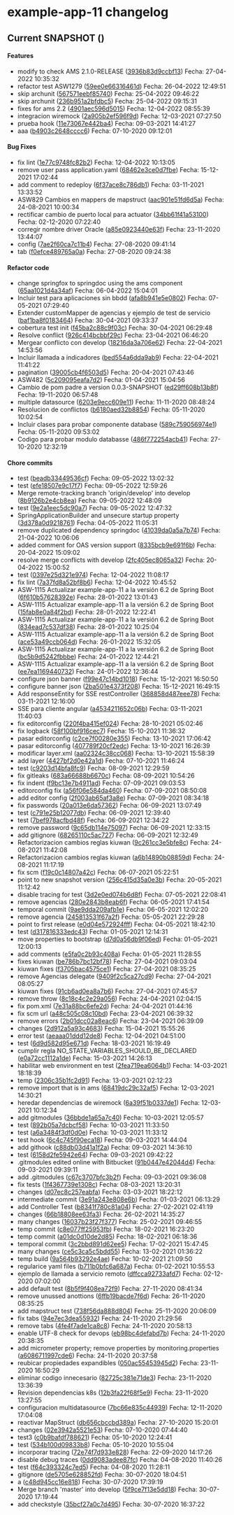 # example-app-11 changelog

## Current SNAPSHOT ()


#### Features

 -  modify to check AMS 2.1.0-RELEASE ([3936b83d9ccbf13](https://git.santalucia.net/projects/amssrv/repos/example-app-11/commits/3936b83d9ccbf13fbd6aca0990a8beb3751cf4bf))
   Fecha: 27-04-2022 10:35:32
 -  refactor test ASW1279 ([59ee0e66316461d](https://git.santalucia.net/projects/amssrv/repos/example-app-11/commits/59ee0e66316461d62649d631320ba6fa68b01b8b))
   Fecha: 26-04-2022 12:49:51
 -  skip archunit ([567571eebf85740](https://git.santalucia.net/projects/amssrv/repos/example-app-11/commits/567571eebf85740b9e7cb67bb0f6ec085af5cc51))
   Fecha: 25-04-2022 09:46:22
 -  skip archunit ([236b951a2bfdbc5](https://git.santalucia.net/projects/amssrv/repos/example-app-11/commits/236b951a2bfdbc53055c26401d4f8c5e988c8a23))
   Fecha: 25-04-2022 09:15:31
 -  fixes for ams 2.2 ([4901aec596d5015](https://git.santalucia.net/projects/amssrv/repos/example-app-11/commits/4901aec596d50159b66767d01aa129b826809c58))
   Fecha: 12-04-2022 08:55:39
 -  integracion wiremock ([2a905b2ef596f9d](https://git.santalucia.net/projects/amssrv/repos/example-app-11/commits/2a905b2ef596f9d52961585132a4bdf34a47faa7))
   Fecha: 12-03-2021 07:27:50
 -  prueba hook ([11e73067e442ba4](https://git.santalucia.net/projects/amssrv/repos/example-app-11/commits/11e73067e442ba4391f14dfbcb7c20fef3c25499))
   Fecha: 09-03-2021 14:41:27
 -  aaa ([b4903c2648cccc6](https://git.santalucia.net/projects/amssrv/repos/example-app-11/commits/b4903c2648cccc641cb00a61a1e5097a33e9ef42))
   Fecha: 07-10-2020 09:12:01

#### Bug Fixes

 -  fix lint ([1e77c9748fc82b2](https://git.santalucia.net/projects/amssrv/repos/example-app-11/commits/1e77c9748fc82b216db4961b27338ba3d1eb5a84))
    Fecha: 12-04-2022 10:13:05
 -  remove user pass application.yaml ([68462e3ce0d7fbe](https://git.santalucia.net/projects/amssrv/repos/example-app-11/commits/68462e3ce0d7fbe63ea57234fd9ce1f5fb3c54c6))
    Fecha: 15-12-2021 17:02:44
 -  add comment to redeploy ([6f37ace8c786db1](https://git.santalucia.net/projects/amssrv/repos/example-app-11/commits/6f37ace8c786db14e027b4b2fe7c574fb760c319))
    Fecha: 03-11-2021 13:33:52
 -  ASW829 Cambios en mappers de mapstruct ([aac901e51fd6d5a](https://git.santalucia.net/projects/amssrv/repos/example-app-11/commits/aac901e51fd6d5af086c559ce6dc794b68b120a6))
    Fecha: 24-08-2021 10:00:34
 -  rectificar cambio de puerto local para actuator ([34bb61f41a53100](https://git.santalucia.net/projects/amssrv/repos/example-app-11/commits/34bb61f41a5310024f6e17ccef77e3a2420f91bb))
    Fecha: 02-12-2020 07:22:40
 -  corregir nombre driver Oracle ([a85e0923440e63f](https://git.santalucia.net/projects/amssrv/repos/example-app-11/commits/a85e0923440e63f22781aed907017e459bd10776))
    Fecha: 23-11-2020 13:44:07
 -  config ([7ae2f60ca7c11b4](https://git.santalucia.net/projects/amssrv/repos/example-app-11/commits/7ae2f60ca7c11b422a7ed6b30d5b1d4c30e96809))
    Fecha: 27-08-2020 09:41:14
 -  tab ([f0efce489765a0a](https://git.santalucia.net/projects/amssrv/repos/example-app-11/commits/f0efce489765a0a078103908e69999152858cf24))
    Fecha: 27-08-2020 09:24:38

#### Refactor code

 -  change springfox to springdoc using the ams component ([65aa1021d4a34af](https://git.santalucia.net/projects/amssrv/repos/example-app-11/commits/65aa1021d4a34af9ff6ae0512a7f0e9568ce76a1))
 		Fecha: 06-04-2022 15:04:01
 -  Incluir test para aplicaciones sin bbdd ([afa8b941e5e0802](https://git.santalucia.net/projects/amssrv/repos/example-app-11/commits/afa8b941e5e0802060e55acbb0400d85c09f26ae))
 		Fecha: 07-05-2021 07:29:40
 -  Extender customMapper de agencias y ejemplo de test de servicio ([baf1ba8f0183464](https://git.santalucia.net/projects/amssrv/repos/example-app-11/commits/baf1ba8f01834641a5006340171d9bd3703a484c))
 		Fecha: 30-04-2021 09:33:37
 -  cobertura test init ([f45ba2c88c9f03c](https://git.santalucia.net/projects/amssrv/repos/example-app-11/commits/f45ba2c88c9f03c7fd17f03868b31ac9009a78c4))
 		Fecha: 30-04-2021 06:29:48
 -  Resolve conflict ([926c414bcbbf29c](https://git.santalucia.net/projects/amssrv/repos/example-app-11/commits/926c414bcbbf29c760f138fc043aa26ad1bef063))
 		Fecha: 23-04-2021 06:46:20
 -  Mergear conflicto con develop ([18216da3a706e62](https://git.santalucia.net/projects/amssrv/repos/example-app-11/commits/18216da3a706e627b7f7dc2c147eb29823c68582))
 		Fecha: 22-04-2021 14:53:56
 -  Incluir llamada a indicadores ([bed554a6dda9ab9](https://git.santalucia.net/projects/amssrv/repos/example-app-11/commits/bed554a6dda9ab9bb3e6b41f2a0b04bda72b0b3a))
 		Fecha: 22-04-2021 11:41:22
 -  pagination ([39005cb4f6503d5](https://git.santalucia.net/projects/amssrv/repos/example-app-11/commits/39005cb4f6503d539133943eda208b210ddd992a))
 		Fecha: 20-04-2021 07:43:46
 -  ASW482 ([5c209095eafa7d2](https://git.santalucia.net/projects/amssrv/repos/example-app-11/commits/5c209095eafa7d2e0e1eea68d34c973866cd08de))
 		Fecha: 01-04-2021 15:04:56
 -  Cambio de pom padre a version 0.0.3-SNAPSHOT ([ed29ff608b13b8f](https://git.santalucia.net/projects/amssrv/repos/example-app-11/commits/ed29ff608b13b8f8052f78dfef647f0152c5f4e5))
 		Fecha: 19-11-2020 06:57:48
 -  multiple datasource ([6203e9ecc609e11](https://git.santalucia.net/projects/amssrv/repos/example-app-11/commits/6203e9ecc609e11723c318807a6639829ed49dec))
 		Fecha: 11-11-2020 08:48:24
 -  Resolucion de conflictos ([b6180aed32b8854](https://git.santalucia.net/projects/amssrv/repos/example-app-11/commits/b6180aed32b8854270582b327e411c060565dfa5))
 		Fecha: 05-11-2020 10:02:54
 -  Incluir clases para probar componente database ([589c759056974e1](https://git.santalucia.net/projects/amssrv/repos/example-app-11/commits/589c759056974e1592756fed0fe10e9a141bf4a5))
 		Fecha: 05-11-2020 09:53:02
 -  Codigo para probar modulo databasse ([486f772254acb41](https://git.santalucia.net/projects/amssrv/repos/example-app-11/commits/486f772254acb419098b3aca20de305ccdfc4220))
 		Fecha: 27-10-2020 12:32:19

#### Chore commits

 -  test ([beadb33449536cf](https://git.santalucia.net/projects/amssrv/repos/example-app-11/commits/beadb33449536cf977419c02ab8bd0ee8d3fb47d))
 		Fecha: 09-05-2022 13:02:32
 -  test ([efe18507e9c17f7](https://git.santalucia.net/projects/amssrv/repos/example-app-11/commits/efe18507e9c17f79d59403c96696c738c5f25931))
 		Fecha: 09-05-2022 12:59:26
 -  Merge remote-tracking branch 'origin/develop' into develop ([8b9126b2e4cb8ea](https://git.santalucia.net/projects/amssrv/repos/example-app-11/commits/8b9126b2e4cb8eaa95ce8d4007a634b71894be89))
 		Fecha: 09-05-2022 12:48:09
 -  test ([9e2a1eec5dc90a7](https://git.santalucia.net/projects/amssrv/repos/example-app-11/commits/9e2a1eec5dc90a79156316ff42662e6c49ad9c4a))
 		Fecha: 09-05-2022 12:47:32
 -  SpringApplicationBuilder and unsecure startup property ([3d378a0d9218761](https://git.santalucia.net/projects/amssrv/repos/example-app-11/commits/3d378a0d921876142da23d86699d06d0066176ba))
 		Fecha: 04-05-2022 11:05:31
 -  remove duplicated dependency springdoc ([41039da0a5a7b74](https://git.santalucia.net/projects/amssrv/repos/example-app-11/commits/41039da0a5a7b74d15641174a50f3008a8e1f405))
 		Fecha: 21-04-2022 10:06:06
 -  added comment for OAS version support ([8335bcb9e691f6b](https://git.santalucia.net/projects/amssrv/repos/example-app-11/commits/8335bcb9e691f6be20e56ff9b6a6bec079c1c246))
 		Fecha: 20-04-2022 15:09:02
 -  resolve merge conflicts with develop ([2fc405ec8065a32](https://git.santalucia.net/projects/amssrv/repos/example-app-11/commits/2fc405ec8065a327a924ff58995e2f928e15d634))
 		Fecha: 20-04-2022 15:00:52
 -  test ([0397e25d321e974](https://git.santalucia.net/projects/amssrv/repos/example-app-11/commits/0397e25d321e9741627ef7f63e01edc126ff57f7))
 		Fecha: 12-04-2022 11:08:17
 -  fix lint ([7a37fd8a52bf8b6](https://git.santalucia.net/projects/amssrv/repos/example-app-11/commits/7a37fd8a52bf8b6520a6ddb5494d7f0b0f5b4a47))
 		Fecha: 12-04-2022 10:45:52
 -  ASW-1115 Actualizar example-app-11 a la versión 6.2 de Spring Boot ([6f610b57628392e](https://git.santalucia.net/projects/amssrv/repos/example-app-11/commits/6f610b57628392eacd74e330a473edfa31bbfb35))
 		Fecha: 28-01-2022 13:01:43
 -  ASW-1115 Actualizar example-app-11 a la versión 6.2 de Spring Boot ([15fab8e0a84f2bd](https://git.santalucia.net/projects/amssrv/repos/example-app-11/commits/15fab8e0a84f2bd053b4ec94df18f2b416a18834))
 		Fecha: 28-01-2022 12:22:41
 -  ASW-1115 Actualizar example-app-11 a la versión 6.2 de Spring Boot ([834ead7c537df38](https://git.santalucia.net/projects/amssrv/repos/example-app-11/commits/834ead7c537df389758cd2cbe614adffa53c1ec0))
 		Fecha: 28-01-2022 10:25:04
 -  ASW-1115 Actualizar example-app-11 a la versión 6.2 de Spring Boot ([ace53a49ccb064d](https://git.santalucia.net/projects/amssrv/repos/example-app-11/commits/ace53a49ccb064d30e8a787b72cb3be50c504d99))
 		Fecha: 26-01-2022 15:32:05
 -  ASW-1115 Actualizar example-app-11 a la versión 6.2 de Spring Boot ([bc5b9d5242fbbbe](https://git.santalucia.net/projects/amssrv/repos/example-app-11/commits/bc5b9d5242fbbbe993a10b6442168fd6012a7049))
 		Fecha: 24-01-2022 12:44:21
 -  ASW-1115 Actualizar example-app-11 a la versión 6.2 de Spring Boot ([ee7ea1169440732](https://git.santalucia.net/projects/amssrv/repos/example-app-11/commits/ee7ea1169440732c80932903fcf962de38b1cb04))
 		Fecha: 24-01-2022 12:36:44
 -  configure json banner ([f99e47c14bd1018](https://git.santalucia.net/projects/amssrv/repos/example-app-11/commits/f99e47c14bd10186ca3f21d4aaa2bf0e7eb20be6))
 		Fecha: 15-12-2021 16:50:50
 -  configure banner json ([2ba501e4373f208](https://git.santalucia.net/projects/amssrv/repos/example-app-11/commits/2ba501e4373f208ec8d4ea416e5989f827f0189b))
 		Fecha: 15-12-2021 16:49:15
 -  Add responseEntity for SSE restController ([368858d487eee78](https://git.santalucia.net/projects/amssrv/repos/example-app-11/commits/368858d487eee780a9a50e372291c0e46266119b))
 		Fecha: 03-11-2021 12:16:00
 -  SSE para cliente angular ([a4534211652c06b](https://git.santalucia.net/projects/amssrv/repos/example-app-11/commits/a4534211652c06bbe54d39c6c0356838bf2b91da))
 		Fecha: 03-11-2021 11:40:03
 -  fix editorconfig ([220f4ba415ef024](https://git.santalucia.net/projects/amssrv/repos/example-app-11/commits/220f4ba415ef0241edbd801bafcac2586918e356))
 		Fecha: 28-10-2021 05:02:46
 -  fix logback ([58f100bf916cec7](https://git.santalucia.net/projects/amssrv/repos/example-app-11/commits/58f100bf916cec780fc8e91a75e3206a8fc941d1))
 		Fecha: 15-10-2021 11:36:32
 -  pasar editorconfig ([c2ce7f00280e355](https://git.santalucia.net/projects/amssrv/repos/example-app-11/commits/c2ce7f00280e35594e1719bc2b5b5648514d7652))
 		Fecha: 13-10-2021 17:06:42
 -  pasar editorconfig ([407789f20cf2edc](https://git.santalucia.net/projects/amssrv/repos/example-app-11/commits/407789f20cf2edc5ea6877b9dacec83f860f0977))
 		Fecha: 13-10-2021 16:26:39
 -  modificar layer.xml ([aa02324c38cc068](https://git.santalucia.net/projects/amssrv/repos/example-app-11/commits/aa02324c38cc068173337568dc4f63ffac176461))
 		Fecha: 13-10-2021 15:58:39
 -  add layer ([4427bf2d0e42a1d](https://git.santalucia.net/projects/amssrv/repos/example-app-11/commits/4427bf2d0e42a1d33c4e5b13dad5d7b54d9d943c))
 		Fecha: 07-10-2021 11:46:24
 -  test ([c9203d14bfa8fc9](https://git.santalucia.net/projects/amssrv/repos/example-app-11/commits/c9203d14bfa8fc9cf05f6386a915dd6941b2dc5c))
 		Fecha: 08-09-2021 12:29:59
 -  fix gitleaks ([683a66688b6670c](https://git.santalucia.net/projects/amssrv/repos/example-app-11/commits/683a66688b6670c34041a9e09aa787ce323b9f9a))
 		Fecha: 08-09-2021 10:54:26
 -  fix indent ([f9bc13e7b4911ad](https://git.santalucia.net/projects/amssrv/repos/example-app-11/commits/f9bc13e7b4911adb1656bd8526c67a65582573ff))
 		Fecha: 07-09-2021 09:03:53
 -  editorconfig fix ([a56f06e584da460](https://git.santalucia.net/projects/amssrv/repos/example-app-11/commits/a56f06e584da460213cabaa4566bff663e7a057e))
 		Fecha: 07-09-2021 08:50:08
 -  add editor config ([2f003ab65af3a8e](https://git.santalucia.net/projects/amssrv/repos/example-app-11/commits/2f003ab65af3a8e7b266cccca2a4df309ca04366))
 		Fecha: 07-09-2021 08:34:18
 -  fix passwords ([20a013e6da57362](https://git.santalucia.net/projects/amssrv/repos/example-app-11/commits/20a013e6da573624efcc8739b431b94d6bc82630))
 		Fecha: 06-09-2021 13:07:49
 -  test ([c791e25b12077db](https://git.santalucia.net/projects/amssrv/repos/example-app-11/commits/c791e25b12077db5272315e3043dfa98ffa5082c))
 		Fecha: 06-09-2021 12:39:40
 -  test ([7bef978acfbd48f](https://git.santalucia.net/projects/amssrv/repos/example-app-11/commits/7bef978acfbd48f44d0a5611ea1026e26bfb7938))
 		Fecha: 06-09-2021 12:34:22
 -  remove password ([9c65db114e75097](https://git.santalucia.net/projects/amssrv/repos/example-app-11/commits/9c65db114e75097929a35ca185604339293e2960))
 		Fecha: 06-09-2021 12:33:15
 -  add gitignore ([68265110c5ac727](https://git.santalucia.net/projects/amssrv/repos/example-app-11/commits/68265110c5ac727d67f3a0fa2e25cb2ebb9bd658))
 		Fecha: 06-09-2021 12:32:49
 -  Refactorizacion cambios reglas kiuwan ([9c261cc3e5bfe8c](https://git.santalucia.net/projects/amssrv/repos/example-app-11/commits/9c261cc3e5bfe8c5ae4f784e146acaa3fdbacbe0))
 		Fecha: 24-08-2021 11:42:08
 -  Refactorizacion cambios reglas kiuwan ([a6b14890b08859d](https://git.santalucia.net/projects/amssrv/repos/example-app-11/commits/a6b14890b08859d556c8d47e48118140bbb166c1))
 		Fecha: 24-08-2021 11:17:19
 -  fix scm ([f19c0c14807a42c](https://git.santalucia.net/projects/amssrv/repos/example-app-11/commits/f19c0c14807a42c466587983bb5e9030b63706d1))
 		Fecha: 06-07-2021 05:22:51
 -  point to new snapshot version ([256c415d35a0e3b](https://git.santalucia.net/projects/amssrv/repos/example-app-11/commits/256c415d35a0e3bf6ae8581c934af78052c40d40))
 		Fecha: 20-05-2021 11:12:42
 -  disable tracing for test ([3d2e0ed074b6d8f](https://git.santalucia.net/projects/amssrv/repos/example-app-11/commits/3d2e0ed074b6d8f34ddb4a30430a3aa267a52a79))
 		Fecha: 07-05-2021 22:08:41
 -  remove agencias ([280e2843b8eab6f](https://git.santalucia.net/projects/amssrv/repos/example-app-11/commits/280e2843b8eab6fbd3e71909b28ab666737e9f60))
 		Fecha: 06-05-2021 17:41:54
 -  temporal commit ([9ae9dda209afb1e](https://git.santalucia.net/projects/amssrv/repos/example-app-11/commits/9ae9dda209afb1e48033f42fdec448a8c2f823d9))
 		Fecha: 06-05-2021 12:02:20
 -  remove agencia ([245813531f67a2f](https://git.santalucia.net/projects/amssrv/repos/example-app-11/commits/245813531f67a2fc1b0aa1876286ab8d1a456f30))
 		Fecha: 05-05-2021 22:29:28
 -  point to first release ([e0d04e572924fff](https://git.santalucia.net/projects/amssrv/repos/example-app-11/commits/e0d04e572924fff22a780584cc7b6cf12ae77e93))
 		Fecha: 04-05-2021 18:42:10
 -  test ([d317816333edc43](https://git.santalucia.net/projects/amssrv/repos/example-app-11/commits/d317816333edc438d1428421f7f8f1c3934b40b7))
 		Fecha: 01-05-2021 12:14:31
 -  move properties to bootstrap ([d7d0a56db9f06ed](https://git.santalucia.net/projects/amssrv/repos/example-app-11/commits/d7d0a56db9f06ed10301b45491b5a51a88bd6dad))
 		Fecha: 01-05-2021 12:00:13
 -  add comments ([e5fa0c2b93c408a](https://git.santalucia.net/projects/amssrv/repos/example-app-11/commits/e5fa0c2b93c408aa02e824fb900347fcafc24a2f))
 		Fecha: 01-05-2021 11:28:55
 -  fixes kiuwan ([be786b7bc12bf78](https://git.santalucia.net/projects/amssrv/repos/example-app-11/commits/be786b7bc12bf783160e1a0c08ebb68536610f61))
 		Fecha: 27-04-2021 09:03:04
 -  kiuwan fixes ([f3705bac4575ce1](https://git.santalucia.net/projects/amssrv/repos/example-app-11/commits/f3705bac4575ce18cf22608e2604e0cf813c0fe6))
 		Fecha: 27-04-2021 08:35:25
 -  remove Agencias delegate ([9409f2c5ca27cd9](https://git.santalucia.net/projects/amssrv/repos/example-app-11/commits/9409f2c5ca27cd977a19c8b4ae0928b2c2f62441))
 		Fecha: 27-04-2021 08:05:27
 -  kiuwan fixes ([91cb6ad0ea8a7b6](https://git.santalucia.net/projects/amssrv/repos/example-app-11/commits/91cb6ad0ea8a7b6ea2f3276fdc672fede1f5d27b))
 		Fecha: 27-04-2021 07:45:57
 -  remove throw ([8c18c4c2e29a056](https://git.santalucia.net/projects/amssrv/repos/example-app-11/commits/8c18c4c2e29a05675ad3e4f1c727e72ab6f620cd))
 		Fecha: 24-04-2021 02:04:15
 -  fix pom.xml ([7e31a88bc6efe2d](https://git.santalucia.net/projects/amssrv/repos/example-app-11/commits/7e31a88bc6efe2df0431d0545f642f1712d3dac8))
 		Fecha: 24-04-2021 01:44:16
 -  fix scm url ([a48c505c08c10bd](https://git.santalucia.net/projects/amssrv/repos/example-app-11/commits/a48c505c08c10bdf69dbe015276170c2ef6d5f0a))
 		Fecha: 23-04-2021 06:39:32
 -  remove errors ([2b01dcc02a8eac6](https://git.santalucia.net/projects/amssrv/repos/example-app-11/commits/2b01dcc02a8eac6bcb92e8c41a248756486bae48))
 		Fecha: 23-04-2021 06:39:09
 -  changes ([2d912a5a93c4683](https://git.santalucia.net/projects/amssrv/repos/example-app-11/commits/2d912a5a93c468339b587e08fa029e13ad9eb50c))
 		Fecha: 15-04-2021 15:55:26
 -  error test ([aeaaa01ddd12de8](https://git.santalucia.net/projects/amssrv/repos/example-app-11/commits/aeaaa01ddd12de8e257f39084cb37aeca966f55a))
 		Fecha: 12-04-2021 04:51:00
 -  test ([6d9d582d95e671d](https://git.santalucia.net/projects/amssrv/repos/example-app-11/commits/6d9d582d95e671d4c831375755f1c47e84a277bb))
 		Fecha: 18-03-2021 16:19:49
 -  cumplir regla NO_STATE_VARIABLES_SHOULD_BE_DECLARED ([e0a72cc1112a1de](https://git.santalucia.net/projects/amssrv/repos/example-app-11/commits/e0a72cc1112a1de08a589f4b17760ef53e04e38c))
 		Fecha: 15-03-2021 14:26:13
 -  habilitar web environment en test ([2fea719ea6064b1](https://git.santalucia.net/projects/amssrv/repos/example-app-11/commits/2fea719ea6064b1607101e99aa8cacdafd699b01))
 		Fecha: 14-03-2021 18:18:39
 -  temp ([2306c35b1fc2d91](https://git.santalucia.net/projects/amssrv/repos/example-app-11/commits/2306c35b1fc2d916b8db51b4df937dd1977f1810))
 		Fecha: 13-03-2021 02:12:23
 -  remove import that is in ams ([68419dc29c32af5](https://git.santalucia.net/projects/amssrv/repos/example-app-11/commits/68419dc29c32af597ded632b28750186f6e6fa95))
 		Fecha: 12-03-2021 14:30:21
 -  heredar dependencias de wiremock ([6a39f51b0337de1](https://git.santalucia.net/projects/amssrv/repos/example-app-11/commits/6a39f51b0337de11fa1840a60e958753ba1ea925))
 		Fecha: 12-03-2021 10:12:34
 -  add gitmodules ([36bbde1a65a7c40](https://git.santalucia.net/projects/amssrv/repos/example-app-11/commits/36bbde1a65a7c40e768e4c83d6dc7f4207c05c70))
 		Fecha: 10-03-2021 12:05:57
 -  test ([892b05a7dcbcf58](https://git.santalucia.net/projects/amssrv/repos/example-app-11/commits/892b05a7dcbcf585ade1b313b5ade5f3c21fc1c2))
 		Fecha: 10-03-2021 11:33:50
 -  test ([a6a3484f3df0d0e](https://git.santalucia.net/projects/amssrv/repos/example-app-11/commits/a6a3484f3df0d0e996bceb2670b955c6ea5bbe26))
 		Fecha: 10-03-2021 11:33:12
 -  test hook ([6c4c745f90eca18](https://git.santalucia.net/projects/amssrv/repos/example-app-11/commits/6c4c745f90eca186c3664c5a981f6458e966911a))
 		Fecha: 09-03-2021 14:44:04
 -  add githook ([c88db03d41a1f2a](https://git.santalucia.net/projects/amssrv/repos/example-app-11/commits/c88db03d41a1f2ab63da1d71debf877977d1fce2))
 		Fecha: 09-03-2021 14:36:10
 -  test ([6158d2fe5942e64](https://git.santalucia.net/projects/amssrv/repos/example-app-11/commits/6158d2fe5942e646d4839b664f7274c5749adf69))
 		Fecha: 09-03-2021 09:42:22
 -  .gitmodules edited online with Bitbucket ([91b0447e42044d4](https://git.santalucia.net/projects/amssrv/repos/example-app-11/commits/91b0447e42044d400f03ce63d17af38a6d2b70af))
 		Fecha: 09-03-2021 09:39:11
 -  add .gitmodules ([c67c3707bfc3b2f](https://git.santalucia.net/projects/amssrv/repos/example-app-11/commits/c67c3707bfc3b2f443c3cbda986154c3f15f17d7))
 		Fecha: 09-03-2021 09:36:08
 -  fix tests ([1f4367739e1308c](https://git.santalucia.net/projects/amssrv/repos/example-app-11/commits/1f4367739e1308ccf5ff9b16585c2aa11966e664))
 		Fecha: 08-03-2021 13:20:31
 -  changes ([d07ec8c257eabfa](https://git.santalucia.net/projects/amssrv/repos/example-app-11/commits/d07ec8c257eabfad6b62367e7401d12dcff79479))
 		Fecha: 03-03-2021 18:22:12
 -  intermediate commit ([3e91a243e808e6b](https://git.santalucia.net/projects/amssrv/repos/example-app-11/commits/3e91a243e808e6b336148b6fb54d578f5ea03ec5))
 		Fecha: 01-03-2021 06:13:29
 -  add Controller Test ([b8341f780c81a04](https://git.santalucia.net/projects/amssrv/repos/example-app-11/commits/b8341f780c81a04633c9a77332811dd12123d605))
 		Fecha: 27-02-2021 02:41:19
 -  changes ([66b18808ee63fa3](https://git.santalucia.net/projects/amssrv/repos/example-app-11/commits/66b18808ee63fa39572f4384df9936e65b9acda0))
 		Fecha: 26-02-2021 14:35:27
 -  many changes ([16037b23f27f377](https://git.santalucia.net/projects/amssrv/repos/example-app-11/commits/16037b23f27f37782b582e4faf82629923a1af79))
 		Fecha: 25-02-2021 09:46:55
 -  temp commit ([c8e077ff25953fb](https://git.santalucia.net/projects/amssrv/repos/example-app-11/commits/c8e077ff25953fb3dfb903d375db7f7807401d88))
 		Fecha: 18-02-2021 16:23:20
 -  temp commit ([a01dc0d10de2d85](https://git.santalucia.net/projects/amssrv/repos/example-app-11/commits/a01dc0d10de2d85f76bf1d53cfe10e94882ca57d))
 		Fecha: 18-02-2021 06:18:36
 -  temporal commit ([3c2bbd891d62ee5](https://git.santalucia.net/projects/amssrv/repos/example-app-11/commits/3c2bbd891d62ee5a6a2e037c992472ac1735805f))
 		Fecha: 17-02-2021 15:47:45
 -  many changes ([ce5c3ca5c5bdd55](https://git.santalucia.net/projects/amssrv/repos/example-app-11/commits/ce5c3ca5c5bdd551fd4c74932b32cdf778f23887))
 		Fecha: 13-02-2021 01:36:22
 -  temp build ([9a564b93292e4ae](https://git.santalucia.net/projects/amssrv/repos/example-app-11/commits/9a564b93292e4aec4cf380c1f1b6c23a11d92be7))
 		Fecha: 10-02-2021 21:09:50
 -  regularice yaml files ([b711b0bfc6a687a](https://git.santalucia.net/projects/amssrv/repos/example-app-11/commits/b711b0bfc6a687a9c660df39b91e5916c02ad2d1))
 		Fecha: 01-02-2021 10:55:53
 -  ejemplo de llamada a servicio remoto ([dffcca92733afd7](https://git.santalucia.net/projects/amssrv/repos/example-app-11/commits/dffcca92733afd75b592e8dec87879acc87c014a))
 		Fecha: 02-12-2020 07:02:00
 -  add default test ([8b5f9f408ea72f9](https://git.santalucia.net/projects/amssrv/repos/example-app-11/commits/8b5f9f408ea72f9bbb3484a2455431efa417f126))
 		Fecha: 27-11-2020 08:41:34
 -  remove unussed anottions ([6ffb19bacde7f6d](https://git.santalucia.net/projects/amssrv/repos/example-app-11/commits/6ffb19bacde7f6df366ac94c536d94de247a271b))
 		Fecha: 26-11-2020 08:35:25
 -  add mapstruct test ([738f56da888d804](https://git.santalucia.net/projects/amssrv/repos/example-app-11/commits/738f56da888d8041459df0c3f4164bc86ecab60a))
 		Fecha: 25-11-2020 20:06:09
 -  fix tabs ([94e7ec3dea55932](https://git.santalucia.net/projects/amssrv/repos/example-app-11/commits/94e7ec3dea55932e478c93da08f10604503d3172))
 		Fecha: 24-11-2020 21:29:56
 -  remove tabs ([4fe4f7ade1ca8c8](https://git.santalucia.net/projects/amssrv/repos/example-app-11/commits/4fe4f7ade1ca8c82cd8f9427e28566e316dfcb3e))
 		Fecha: 24-11-2020 20:58:13
 -  enable UTF-8 check for devops ([eb98bc4defabd7b](https://git.santalucia.net/projects/amssrv/repos/example-app-11/commits/eb98bc4defabd7b209fbd0cffdd1cd23a4ea1a3c))
 		Fecha: 24-11-2020 20:38:35
 -  add micrometer property; remove properties by monitoring.properties ([a6086711997cde6](https://git.santalucia.net/projects/amssrv/repos/example-app-11/commits/a6086711997cde6600fae638f0c38d46a673e2af))
 		Fecha: 24-11-2020 20:37:58
 -  reubicar propiedades expandibles ([050ac55453945d2](https://git.santalucia.net/projects/amssrv/repos/example-app-11/commits/050ac55453945d2892b81b9dd89af9745c89615f))
 		Fecha: 23-11-2020 16:50:29
 -  eliminar codigo innecesario ([82725c381e71de3](https://git.santalucia.net/projects/amssrv/repos/example-app-11/commits/82725c381e71de3ab742edfc989c295eb558b018))
 		Fecha: 23-11-2020 13:36:39
 -  Revision dependencias k8s ([12b3fa22f68f5e9](https://git.santalucia.net/projects/amssrv/repos/example-app-11/commits/12b3fa22f68f5e94b1db9a542a2f5a1be71b3aea))
 		Fecha: 23-11-2020 13:27:55
 -  configuracion multidatasource ([7bc66e835c44939](https://git.santalucia.net/projects/amssrv/repos/example-app-11/commits/7bc66e835c4493995e8363d2906b5810554892ce))
 		Fecha: 12-11-2020 17:04:08
 -  reactivar MapStruct ([db656cbccbd389a](https://git.santalucia.net/projects/amssrv/repos/example-app-11/commits/db656cbccbd389af6624cbc5c1fd3234cf68b980))
 		Fecha: 27-10-2020 15:20:01
 -  changes ([02e3942a5521e53](https://git.santalucia.net/projects/amssrv/repos/example-app-11/commits/02e3942a5521e53eeffb6f22738ab05d14264f6e))
 		Fecha: 07-10-2020 07:44:40
 -  test3 ([c0b9bafdf788621](https://git.santalucia.net/projects/amssrv/repos/example-app-11/commits/c0b9bafdf788621d671ab1cf594af054ec8f9e61))
 		Fecha: 05-10-2020 12:24:41
 -  test ([534b100d09833b8](https://git.santalucia.net/projects/amssrv/repos/example-app-11/commits/534b100d09833b8dd118f6b0c80518fc7942e3c1))
 		Fecha: 05-10-2020 10:55:04
 -  incorporar tracing ([72e74f7d933e828](https://git.santalucia.net/projects/amssrv/repos/example-app-11/commits/72e74f7d933e828475afd67bd9bdac9524b5ec7a))
 		Fecha: 22-09-2020 14:17:26
 -  disable debug traces ([0dd9083adee87fc](https://git.santalucia.net/projects/amssrv/repos/example-app-11/commits/0dd9083adee87fccc76b3e97475af58eabefdd14))
 		Fecha: 04-08-2020 11:40:26
 -  test ([f64c393324c7ed5](https://git.santalucia.net/projects/amssrv/repos/example-app-11/commits/f64c393324c7ed539e5264c0ecff8a6dd924310c))
 		Fecha: 04-08-2020 11:28:11
 -  gitignore ([de5705e628852fd](https://git.santalucia.net/projects/amssrv/repos/example-app-11/commits/de5705e628852fd7620e52b402a33c13e5db547b))
 		Fecha: 30-07-2020 18:04:51
 -  a ([c48d945cc16e818](https://git.santalucia.net/projects/amssrv/repos/example-app-11/commits/c48d945cc16e818a52319eb4841bfaea5ec3f4a8))
 		Fecha: 30-07-2020 17:39:19
 -  Merge branch 'master' into develop ([5f9ce7f13e5dd18](https://git.santalucia.net/projects/amssrv/repos/example-app-11/commits/5f9ce7f13e5dd18dd93414c32b6af92b7010aa7a))
 		Fecha: 30-07-2020 17:19:44
 -  add checkstyle ([35bcf27a0c7d495](https://git.santalucia.net/projects/amssrv/repos/example-app-11/commits/35bcf27a0c7d4953a25387657353dee476738a7e))
 		Fecha: 30-07-2020 16:37:22
